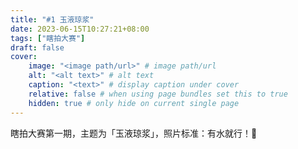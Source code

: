 ```yaml
---
title: "#1 玉液琼浆"
date: 2023-06-15T10:27:21+08:00
tags: ["瞎拍大赛"]
draft: false
cover:
    image: "<image path/url>" # image path/url
    alt: "<alt text>" # alt text
    caption: "<text>" # display caption under cover
    relative: false # when using page bundles set this to true
    hidden: true # only hide on current single page
---
```


瞎拍大赛第一期，主题为「玉液琼浆」，照片标准：有水就行！👋
